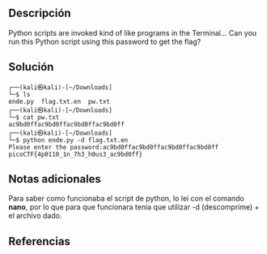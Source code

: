 ## Descripción
Python scripts are invoked kind of like programs in the Terminal... Can you run this Python script using this password to get the flag?

## Solución
```bash()                       
┌──(kali㉿kali)-[~/Downloads]
└─$ ls
ende.py  flag.txt.en  pw.txt                         
┌──(kali㉿kali)-[~/Downloads]
└─$ cat pw.txt 
ac9bd0ffac9bd0ffac9bd0ffac9bd0ff                         
┌──(kali㉿kali)-[~/Downloads]
└─$ python ende.py -d flag.txt.en
Please enter the password:ac9bd0ffac9bd0ffac9bd0ffac9bd0ff
picoCTF{4p0110_1n_7h3_h0us3_ac9bd0ff}
```

## Notas adicionales
Para saber como funcionaba el script de python, lo lei con el comando <b>nano</b>, por lo que para que funcionara tenia que utilizar -d (descomprime) + el archivo dado.
## Referencias 